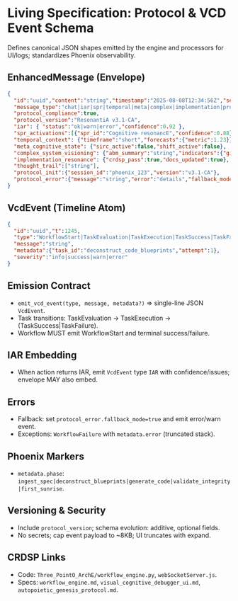 # Living Specification: Protocol & VCD Event Schema

Defines canonical JSON shapes emitted by the engine and processors for UI/logs; standardizes Phoenix observability.

## EnhancedMessage (Envelope)
```json
{
  "id":"uuid","content":"string","timestamp":"2025-08-08T12:34:56Z","sender":"user|arche",
  "message_type":"chat|iar|spr|temporal|meta|complex|implementation|protocol_init|error",
  "protocol_compliance":true,
  "protocol_version":"ResonantiA v3.1-CA",
  "iar": { "status":"ok|warn|error","confidence":0.92 },
  "spr_activations":[{"spr_id":"Cognitive resonancE","confidence":0.88}],
  "temporal_context": {"timeframe":"short","forecasts":{"metric":1.23}},
  "meta_cognitive_state": {"sirc_active":false,"shift_active":false},
  "complex_system_visioning": {"abm_summary":"string","indicators":{"gini":0.41}},
  "implementation_resonance": {"crdsp_pass":true,"docs_updated":true},
  "thought_trail":["string"],
  "protocol_init":{"session_id":"phoenix_123","version":"v3.1-CA"},
  "protocol_error":{"message":"string","error":"details","fallback_mode":true}
}
```

## VcdEvent (Timeline Atom)
```json
{
  "id":"uuid","t":1245,
  "type":"WorkflowStart|TaskEvaluation|TaskExecution|TaskSuccess|TaskFailure|WorkflowSuccess|WorkflowFailure|ThoughtTrail|IAR|SPR|Temporal|Meta|Complex|Implementation",
  "message":"string",
  "metadata":{"task_id":"deconstruct_code_blueprints","attempt":1},
  "severity":"info|success|warn|error"
}
```

## Emission Contract
- `emit_vcd_event(type, message, metadata?)` ⇒ single-line JSON `VcdEvent`.
- Task transitions: TaskEvaluation → TaskExecution → (TaskSuccess|TaskFailure).
- Workflow MUST emit WorkflowStart and terminal success/failure.

## IAR Embedding
- When action returns IAR, emit `VcdEvent` type `IAR` with confidence/issues; envelope MAY also embed.

## Errors
- Fallback: set `protocol_error.fallback_mode=true` and emit error/warn event.
- Exceptions: `WorkflowFailure` with `metadata.error` (truncated stack).

## Phoenix Markers
- `metadata.phase`: `ingest_spec|deconstruct_blueprints|generate_code|validate_integrity|first_sunrise`.

## Versioning & Security
- Include `protocol_version`; schema evolution: additive, optional fields.
- No secrets; cap event payload to ~8KB; UI truncates with expand.

## CRDSP Links
- Code: `Three_PointO_ArchE/workflow_engine.py`, `webSocketServer.js`.
- Specs: `workflow_engine.md`, `visual_cognitive_debugger_ui.md`, `autopoietic_genesis_protocol.md`.
